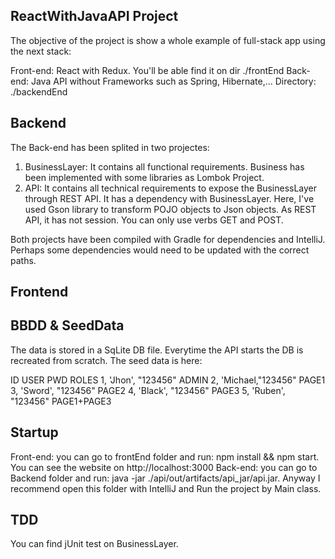 
## ReactWithJavaAPI Project

The objective of the project is show a whole example of full-stack app using the next stack:

Front-end: React with Redux. You'll be able find it on dir ./frontEnd
Back-end: Java API without Frameworks such as Spring, Hibernate,... Directory: ./backendEnd

## Backend

The Back-end has been splited in two projectes:
1) BusinessLayer: It contains all functional requirements. Business has been implemented with some libraries as Lombok Project.
2) API: It contains all technical requirements to expose the BusinessLayer through REST API. It has a dependency with BusinessLayer. Here, I've used Gson library to transform POJO objects to Json objects. As REST API, it has not session. You can only use verbs GET and POST.  

Both projects have been compiled with Gradle for dependencies and IntelliJ. Perhaps some dependencies would need to be updated with the correct paths. 

## Frontend


## BBDD & SeedData

The data is stored in a SqLite DB file. Everytime the API starts the DB is recreated from scratch.
The seed data is here:

ID  USER     PWD      ROLES
1, 'Jhon',  "123456" ADMIN
2, 'Michael,"123456" PAGE1
3, 'Sword', "123456" PAGE2
4, 'Black', "123456" PAGE3
5, 'Ruben', "123456" PAGE1+PAGE3

## Startup

Front-end: you can go to frontEnd folder and run: npm install && npm start. You can see the website on http://localhost:3000
Back-end: you can go to Backend folder and run: java -jar ./api/out/artifacts/api_jar/api.jar. Anyway I recommend open this folder with IntelliJ and Run the project by Main class. 

## TDD

You can find jUnit test on BusinessLayer.

 









